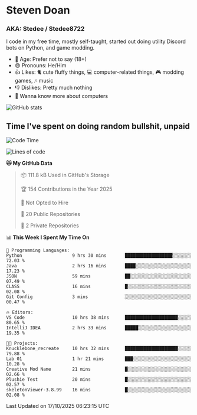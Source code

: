 # Steven Doan
### AKA: Stedee / Stedee8722
I code in my free time, mostly self-taught, started out doing utility Discord bots on Python, and game modding.

- 🤔 Age: Prefer not to say (18+)
- 😄 Pronouns: He/Him
- 👍 Likes: 🐈 cute fluffy things, 💻 computer-related things, 🎮 modding games, 🎶 music
- 👎 Dislikes: Pretty much nothing
- 🥹 Wanna know more about computers

![GitHub stats](https://github-readme-stats-iota-mocha-40.vercel.app/api?username=Stedee8722&show=prs_merged,prs_merged_percentage&show_icons=true&theme=transparent)

## Time I've spent on doing random bullshit, unpaid
<!--START_SECTION:Time I've spent on doing random bullshit, unpaid-->
![Code Time](http://img.shields.io/badge/Code%20Time-362%20hrs%208%20mins-blue)

![Lines of code](https://img.shields.io/badge/From%20Hello%20World%20I%27ve%20Written-91.7%20thousand%20lines%20of%20code-blue)

**🐱 My GitHub Data** 

> 📦 111.8 kB Used in GitHub's Storage 
 > 
> 🏆 154 Contributions in the Year 2025
 > 
> 🚫 Not Opted to Hire
 > 
> 📜 20 Public Repositories 
 > 
> 🔑 2 Private Repositories 
 > 
📊 **This Week I Spent My Time On** 

```text
💬 Programming Languages: 
Python                   9 hrs 30 mins       ██████████████████░░░░░░░   72.03 % 
Java                     2 hrs 16 mins       ████░░░░░░░░░░░░░░░░░░░░░   17.23 % 
JSON                     59 mins             ██░░░░░░░░░░░░░░░░░░░░░░░   07.49 % 
CLASS                    16 mins             █░░░░░░░░░░░░░░░░░░░░░░░░   02.08 % 
Git Config               3 mins              ░░░░░░░░░░░░░░░░░░░░░░░░░   00.47 % 

🔥 Editors: 
VS Code                  10 hrs 38 mins      ████████████████████░░░░░   80.65 % 
IntelliJ IDEA            2 hrs 33 mins       █████░░░░░░░░░░░░░░░░░░░░   19.35 % 

🐱‍💻 Projects: 
Knucklebone_recreate     10 hrs 32 mins      ████████████████████░░░░░   79.88 % 
Lab 01                   1 hr 21 mins        ███░░░░░░░░░░░░░░░░░░░░░░   10.28 % 
Creative Mod Name        21 mins             █░░░░░░░░░░░░░░░░░░░░░░░░   02.66 % 
Plushie Test             20 mins             █░░░░░░░░░░░░░░░░░░░░░░░░   02.57 % 
skeletonViewer-3.8.99    16 mins             █░░░░░░░░░░░░░░░░░░░░░░░░   02.08 % 
```


 Last Updated on 17/10/2025 06:23:15 UTC
<!--END_SECTION:Time I've spent on doing random bullshit, unpaid-->
